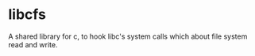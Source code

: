 libcfs
====

A shared library for c, to hook libc's system calls which about file system read and write.
